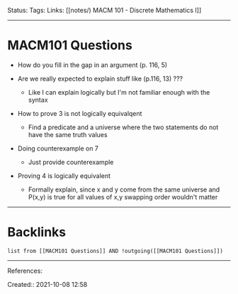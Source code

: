 Status: 
Tags: 
Links: [[notes/) MACM 101 - Discrete Mathematics I]]
___
# MACM101 Questions
- How do you fill in the gap in an argument (p. 116, 5)
- Are we really expected to explain stuff like (p.116, 13) ???
	- Like I can explain logically but I'm not familiar enough with the syntax


- How to prove 3 is not logically equivalqent          
	- Find a predicate and a universe where the two statements do not have the same truth values  
- Doing counterexample on 7
	- Just provide counterexample
- Proving 4 is logically equivalent
	- Formally explain, since x and y come from the same universe and P(x,y) is true for all values of x,y swapping order wouldn't matter
___
# Backlinks
```dataview
list from [[MACM101 Questions]] AND !outgoing([[MACM101 Questions]])
```
___
References:

Created:: 2021-10-08 12:58
